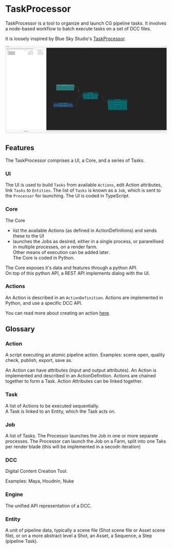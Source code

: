 # TaskProcessor

TaskProcessor is a tool to organize and launch CG pipeline tasks. It involves a node-based workflow to batch execute
tasks on a set of DCC files.

It is loosely inspired by Blue Sky Studio's [TaskProcessor](./docs/data/taskProcessor.pdf).

![Example](./images/example.png)

## Features

The TaskProcessor comprises a UI, a Core, and a series of Tasks.

### UI

The UI is used to build `Tasks` from available `Actions`, edit Action attributes, link `Tasks` to `Entities`. The list
of `Tasks` is known as a `Job`, which is sent to the `Processor` for launching. The UI is coded in TypeScript.

### Core

The Core

- list the available Actions (as defined in ActionDefinitions) and sends these to the UI
- launches the Jobs as desired, either in a single process, or pararellised in multiple processes, on a render farm.  
  Other means of execution can be added later.  
  The Core is coded in Python.

The Core exposes it's data and features through a python API.  
On top of this python API, a REST API implements dialog with the UI.

### Actions

An Action is described in an `ActionDefinition`. Actions are implemented in Python, and use a specific DCC API.

You can read more about creating an action [here](docs/action_creation_doc.md).

## Glossary

### Action

A script executing an atomic pipeline action. Examples: scene open, quality check, publish, export, save as.

An Action can have attributes (input and output attributes). An Action is implemented and described in an
ActionDefinition. Actions are chained together to form a Task. Action Attributes can be linked together.

### Task

A list of Actions to be executed sequentially.  
A Task is linked to an Entity, which the Task acts on.

### Job

A list of Tasks. The Processor launches the Job in one or more separate processes. The Processor can launch the Job on a
Farm, split into one Taks per render blade (this will be implemented in a secodn iteration)

### DCC

Digital Content Creation Tool.

Examples: Maya, Houdnin, Nuke

### Engine

The unified API representation of a DCC.

### Entity

A unit of pipeline data, typically a scene file (Shot scene file or Asset scene file), or on a more abstract level a
Shot, an Asset, a Sequence, a Step (pipeline Task).



